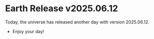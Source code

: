 # Earth Release v2025.06.12
Today, the universe has released another day with version 2025.06.12.
- Enjoy your day!
